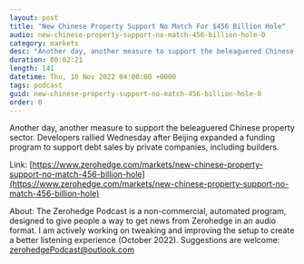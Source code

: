 ```yaml
---
layout: post
title: "New Chinese Property Support No Match For $456 Billion Hole"
audio: new-chinese-property-support-no-match-456-billion-hole-0
category: markets
desc: "Another day, another measure to support the beleaguered Chinese property sector. Developers rallied Wednesday after Beijing expanded a funding program to support debt sales by private companies, including builders."
duration: 00:02:21
length: 141
datetime: Thu, 10 Nov 2022 04:00:00 +0000
tags: podcast
guid: new-chinese-property-support-no-match-456-billion-hole-0
order: 0
---
```

Another day, another measure to support the beleaguered Chinese property sector. Developers rallied Wednesday after Beijing expanded a funding program to support debt sales by private companies, including builders.

Link: [https://www.zerohedge.com/markets/new-chinese-property-support-no-match-456-billion-hole](https://www.zerohedge.com/markets/new-chinese-property-support-no-match-456-billion-hole)

About: The Zerohedge Podcast is a non-commercial, automated program, designed to give people a way to get news from Zerohedge in an audio format.  I am actively working on tweaking and improving the setup to create a better listening experience (October 2022).  Suggestions are welcome: [zerohedgePodcast@outlook.com](mailto:zerohedgePodcast@outlook.com)